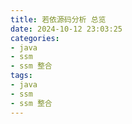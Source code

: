 ```yaml
---
title: 若依源码分析 总览
date: 2024-10-12 23:03:25
categories:
- java
- ssm
- ssm 整合
tags:
- java
- ssm
- ssm 整合
---
```

